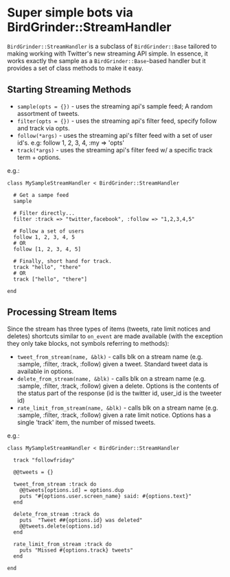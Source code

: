 # Super simple bots via BirdGrinder::StreamHandler #

`BirdGrinder::StreamHandler` is a subclass of `BirdGrinder::Base` tailored to
making working with Twitter's new streaming API simple. In essence, it works
exactly the sample as a `BirdGrinder::Base`-based handler but it provides
a set of class methods to make it easy.

## Starting Streaming Methods ##

- `sample(opts = {})` - uses the streaming api's sample feed; A random assortment of tweets.
- `filter(opts = {})` - uses the streaming api's filter feed, specify follow and track via opts.
- `follow(*args)` - uses the streaming api's filter feed with a set of user id's. e.g: follow 1, 2, 3, 4, :my => 'opts'
- `track(*args)` - uses the streaming api's filter feed w/ a specific track term + options.

e.g.:

    class MySampleStreamHandler < BirdGrinder::StreamHandler
      
      # Get a sampe feed
      sample
      
      # Filter directly...
      filter :track => "twitter,facebook", :follow => "1,2,3,4,5"
      
      # Follow a set of users
      follow 1, 2, 3, 4, 5
      # OR
      follow [1, 2, 3, 4, 5]
      
      # Finally, short hand for track.
      track "hello", "there"
      # OR
      track ["hello", "there"]
      
    end

## Processing Stream Items ##

Since the stream has three types of items (tweets, rate limit notices and deletes)
shortcuts similar to `on_event` are made available (with the exception they only
take blocks, not symbols referring to methods):

- `tweet_from_stream(name, &blk)` - calls blk on a stream name (e.g. :sample, :filter, :track, :follow) given a tweet. Standard tweet data is available in options.
- `delete_from_stream(name, &blk)` - calls blk on a stream name (e.g. :sample, :filter, :track, :follow) given a delete. Options is the contents of the status part of the response (id is the twitter id, user\_id is the tweeter id)
- `rate_limit_from_stream(name, &blk)` - calls blk on a stream name (e.g. :sample, :filter, :track, :follow) given a rate limit notice. Options has a single 'track' item, the number of missed tweets.

e.g.:

    class MySampleStreamHandler < BirdGrinder::StreamHandler
      
      track "followfriday"
      
      @@tweets = {}
      
      tweet_from_stream :track do
        @@tweets[options.id] = options.dup
        puts "#{options.user.screen_name} said: #{options.text}"
      end
      
      delete_from_stream :track do
        puts  "Tweet ##{options.id} was deleted"
        @@tweets.delete(options.id)
      end
      
      rate_limit_from_stream :track do
        puts "Missed #{options.track} tweets"
      end
      
    end
